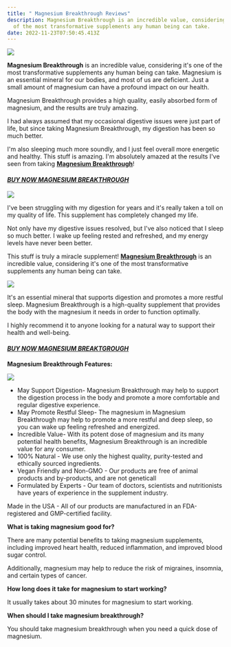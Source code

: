 ```yaml
---
title: " Magnesium Breakthrough Reviews"
description: Magnesium Breakthrough is an incredible value, considering it's one
  of the most transformative supplements any human being can take.
date: 2022-11-23T07:50:45.413Z
---
```

![](/assets/images/posts/magnesium-breakthrough-reviews.jpg)

**Magnesium Breakthrough** is an incredible value, considering it's one of the most transformative supplements any human being can take. Magnesium is an essential mineral for our bodies, and most of us are deficient. Just a small amount of magnesium can have a profound impact on our health. 

Magnesium Breakthrough provides a high quality, easily absorbed form of magnesium, and the results are truly amazing.

I had always assumed that my occasional digestive issues were just part of life, but since taking Magnesium Breakthrough, my digestion has been so much better.

 I'm also sleeping much more soundly, and I just feel overall more energetic and healthy. This stuff is amazing.
I'm absolutely amazed at the results I've seen from taking **[Magnesium Breakthrough](https://www.digistore24.com/redir/377896/akbarhashim/)**! 

####  ﻿*[BUY NOW MAGNESIUM BREAKTHROUGH](https://www.digistore24.com/redir/377896/akbarhashim/)*

![](/assets/images/posts/magnesium-breakthrough-reviews-3.jpg)

I've been struggling with my digestion for years and it's really taken a toll on my quality of life. This supplement has completely changed my life.

 Not only have my digestive issues resolved, but I've also noticed that I sleep so much better. I wake up feeling rested and refreshed, and my energy levels have never been better. 

This stuff is truly a miracle supplement!
**[Magnesium Breakthrough](https://www.digistore24.com/redir/377896/akbarhashim/)** is an incredible value, considering it's one of the most transformative supplements any human being can take.

![](/assets/images/posts/magnesium-breakthrough-reviews-2.jpg)

 It's an essential mineral that supports digestion and promotes a more restful sleep. Magnesium Breakthrough is a high-quality supplement that provides the body with the magnesium it needs in order to function optimally. 

I highly recommend it to anyone looking for a natural way to support their health and well-being.



#### ***[B﻿UY NOW MAGNESIUM BREAKTGROUGH](https://www.digistore24.com/redir/377896/akbarhashim/)***

**Magnesium Breakthrough Features:**

![](/assets/images/posts/magnesium-breakthrough-reviews-1.jpg)

* May Support Digestion- Magnesium Breakthrough may help to support the digestion process in the body and promote a more comfortable and regular digestive experience.
* May Promote Restful Sleep- The magnesium in Magnesium Breakthrough may help to promote a more restful and deep sleep, so you can wake up feeling refreshed and energized.
* Incredible Value- With its potent dose of magnesium and its many potential health benefits, Magnesium Breakthrough is an incredible value for any consumer.
* 100% Natural - We use only the highest quality, purity-tested and ethically sourced ingredients.
* Vegan Friendly and Non-GMO - Our products are free of animal products and by-products, and are not geneticall
* Formulated by Experts - Our team of doctors, scientists and nutritionists have years of experience in the supplement industry.

Made in the USA - All of our products are manufactured in an FDA-registered and GMP-certified facility.

**What is taking magnesium good for?** 

There are many potential benefits to taking magnesium supplements, including improved heart health, reduced inflammation, and improved blood sugar control. 

Additionally, magnesium may help to reduce the risk of migraines, insomnia, and certain types of cancer.

**How long does it take for magnesium to start working?**

 It usually takes about 30 minutes for magnesium to start working. 

**When should I take magnesium breakthrough?** 

You should take magnesium breakthrough when you need a quick dose of magnesium.